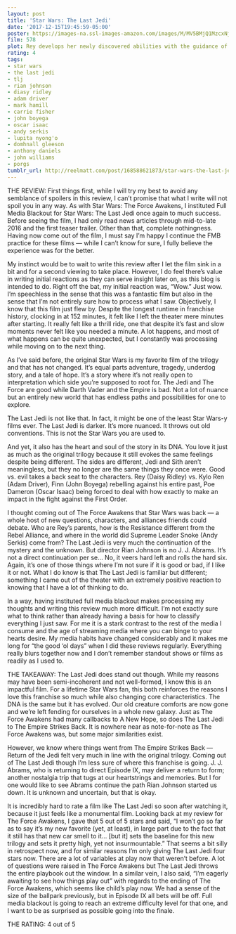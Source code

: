 ```yaml
---
layout: post
title: 'Star Wars: The Last Jedi'
date: '2017-12-15T19:45:59-05:00'
poster: https://images-na.ssl-images-amazon.com/images/M/MV5BMjQ1MzcxNjg4N15BMl5BanBnXkFtZTgwNzgwMjY4MzI@._V1_SY1000_CR0,0,675,1000_AL_.jpg
film: 578
plot: Rey develops her newly discovered abilities with the guidance of Luke Skywalker, who is unsettled by the strength of her powers. Meanwhile, the Resistance prepares to do battle with the First Order.
rating: 4
tags:
- star wars
- the last jedi
- tlj
- rian johnson
- diasy ridley
- adam driver
- mark hamill
- carrie fisher
- john boyega
- oscar isaac
- andy serkis
- lupita nyong'o
- domhnall gleeson
- anthony daniels
- john williams
- porgs
tumblr_url: http://reelmatt.com/post/168588621873/star-wars-the-last-jedi
---
```


THE REVIEW: First things first, while I will try my best to avoid any semblance of spoilers in this review, I can’t promise that what I write will not spoil you in any way. As with Star Wars: The Force Awakens, I instituted Full Media Blackout for Star Wars: The Last Jedi once again to much success. Before seeing the film, I had only read news articles through mid-to-late 2016 and the first teaser trailer. Other than that, complete nothingness. Having now come out of the film, I must say I’m happy I continue the FMB practice for these films — while I can’t know for sure, I fully believe the experience was for the better.

My instinct would be to wait to write this review after I let the film sink in a bit and for a second viewing to take place. However, I do feel there’s value in writing initial reactions as they can serve insight later on, as this blog is intended to do. Right off the bat, my initial reaction was, “Wow.” Just wow. I’m speechless in the sense that this was a fantastic film but also in the sense that I’m not entirely sure how to process what I saw. Objectively, I know that this film just flew by. Despite the longest runtime in franchise history, clocking in at 152 minutes, it felt like I left the theater mere minutes after starting. It really felt like a thrill ride, one that despite it’s fast and slow moments never felt like you needed a minute. A lot happens, and most of what happens can be quite unexpected, but I constantly was processing while moving on to the next thing.

As I’ve said before, the original Star Wars is my favorite film of the trilogy and that has not changed. It’s equal parts adventure, tragedy, underdog story, and a tale of hope. It’s a story where it’s not really open to interpretation which side you’re supposed to root for. The Jedi and The Force are good while Darth Vader and the Empire is bad. Not a lot of nuance but an entirely new world that has endless paths and possibilities for one to explore.

The Last Jedi is not like that. In fact, it might be one of the least Star Wars-y films ever. The Last Jedi is darker. It’s more nuanced. It throws out old conventions. This is not the Star Wars you are used to.

And yet, it also has the heart and soul of the story in its DNA. You love it just as much as the original trilogy because it still evokes the same feelings despite being different. The sides are different, Jedi and Sith aren’t meaningless, but they no longer are the same things they once were. Good vs. evil takes a back seat to the characters. Rey (Daisy Ridley) vs. Kylo Ren (Adam Driver), Finn (John Boyega) rebelling against his entire past, Poe Dameron (Oscar Isaac) being forced to deal with how exactly to make an impact in the fight against the First Order.

I thought coming out of The Force Awakens that Star Wars was back — a whole host of new questions, characters, and alliances friends could debate. Who are Rey’s parents, how is the Resistance different from the Rebel Alliance, and where in the world did Supreme Leader Snoke (Andy Serkis) come from? The Last Jedi is very much the continuation of the mystery and the unknown. But director Rian Johnson is no J. J. Abrams. It’s not a direct continuation per se… No, it veers hard left and rolls the hard six. Again, it’s one of those things where I’m not sure if it is good or bad, if I like it or not. What I do know is that The Last Jedi is familiar but different; something I came out of the theater with an extremely positive reaction to knowing that I have a lot of thinking to do.

In a way, having instituted full media blackout makes processing my thoughts and writing this review much more difficult. I’m not exactly sure what to think rather than already having a basis for how to classify everything I just saw. For me it is a stark contrast to the rest of the media I consume and the age of streaming media where you can binge to your hearts desire. My media habits have changed considerably and it makes me long for “the good ‘ol days” when I did these reviews regularly. Everything really blurs together now and I don’t remember standout shows or films as readily as I used to.

THE TAKEAWAY: The Last Jedi does stand out though. While my reasons may have been semi-incoherent and not well-formed, I know this is an impactful film. For a lifetime Star Wars fan, this both reinforces the reasons I love this franchise so much while also changing core characteristics. The DNA is the same but it has evolved. Our old creature comforts are now gone and we’re left fending for ourselves in a whole new galaxy. Just as The Force Awakens had many callbacks to A New Hope, so does The Last Jedi to The Empire Strikes Back. It is nowhere near as note-for-note as The Force Awakens was, but some major similarities exist.

However, we know where things went from The Empire Strikes Back — Return of the Jedi felt very much in line with the original trilogy. Coming out of The Last Jedi though I’m less sure of where this franchise is going. J. J. Abrams, who is returning to direct Episode IX, may deliver a return to form; another nostalgia trip that tugs at our heartstrings and memories. But I for one would like to see Abrams continue the path Rian Johnson started us down. It is unknown and uncertain, but that is okay.

It is incredibly hard to rate a film like The Last Jedi so soon after watching it, because it just feels like a monumental film. Looking back at my review for The Force Awakens, I gave that 5 out of 5 stars and said, “I won’t go so far as to say it’s my new favorite (yet, at least), in large part due to the fact that it still has that new car smell to it… [but it] sets the baseline for this new trilogy and sets it pretty high, yet not insurmountable.” That seems a bit silly in retrospect now, and for similar reasons I’m only giving The Last Jedi four stars now. There are a lot of variables at play now that weren’t before. A lot of questions were raised in The Force Awakens but The Last Jedi throws the entire playbook out the window. In a similar vein, I also said, “I’m eagerly awaiting to see how things play out” with regards to the ending of The Force Awakens, which seems like child’s play now. We had a sense of the size of the ballpark previously, but in Episode IX all bets will be off. Full media blackout is going to reach an extreme difficulty level for that one, and I want to be as surprised as possible going into the finale.

THE RATING: 4 out of 5
